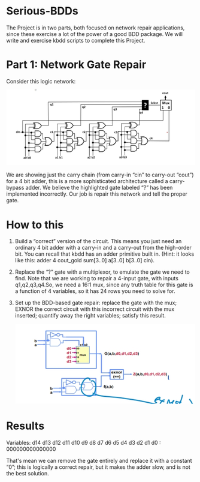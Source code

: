# Serious-BDDs
The Project is in two parts, both focused on network repair applications, since these exercise a lot of the power of a good BDD package. We will write and exercise kbdd scripts to complete this Project.

# Part 1: Network Gate Repair
Consider this logic network:

   ![](https://github.com/3a3del/Serious-BDDs/blob/main/First%20Part%20Design.jpeg)     

We are showing just the carry chain (from carry-in “cin” to carry-out “cout”) for a 4 bit adder, this is a more sophisticated architecture called a carry-bypass adder. We believe the highlighted gate labeled “?” has been implemented incorrectly. Our job is repair this network and tell the proper gate.
# How to this
  1. Build a “correct” version of the circuit. This means you just need an ordinary 4 bit adder with a carry-in and a carry-out from the high-order bit. You can 
     recall that kbdd has an adder primitive built in. (Hint: it looks like this: adder 4 cout_gold sum[3..0] a[3..0] b[3..0] cin).
  2. Replace the “?” gate with a multiplexor, to emulate the gate we need to find. Note that we are working to repair a 4-input gate, with inputs q1,q2,q3,q4.So, we need a 
     16:1 mux, since any truth table for this gate is a function of 4 variables, so it has 24 rows you need to solve for.
  3. Set up the BDD-based gate repair: replace the gate with the mux; EXNOR the correct circuit with this incorrect circuit with the mux inserted; quantify away the right 
     variables; satisfy this result.

      ![](https://github.com/3a3del/Serious-BDDs/blob/main/temp.jpeg)
     
# Results
Variables: d14 d13 d12 d11 d10 d9 d8 d7 d6 d5 d4 d3 d2 d1 d0 : 000000000000000

That's mean we can remove the gate entirely and replace it with a constant “0”;  this is logically a correct repair, but it makes the adder slow, and is not the best solution. 
  
  
  
  
  
  
  
  
  
                                                                                                                                                                                                                                                                                                                                                                   
  
  
  
  
  
  
  
  
  
  
  
  
  
  
  
  
  
  

